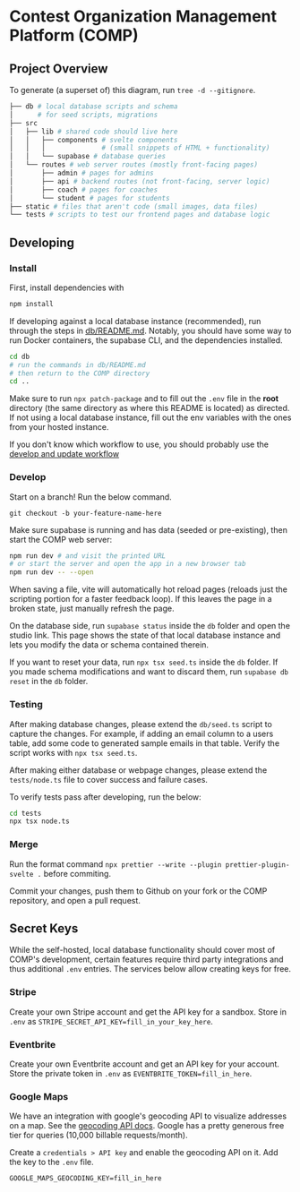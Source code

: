 # Contest Organization Management Platform (COMP)

## Project Overview

To generate (a superset of) this diagram, run `tree -d --gitignore`.

```bash
├── db # local database scripts and schema
│      # for seed scripts, migrations
├── src
│   ├── lib # shared code should live here
│   │   ├── components # svelte components
│   │   │              # (small snippets of HTML + functionality)
│   │   └── supabase # database queries
│   └── routes # web server routes (mostly front-facing pages)
│       ├── admin # pages for admins
│       ├── api # backend routes (not front-facing, server logic)
│       ├── coach # pages for coaches
│       └── student # pages for students
├── static # files that aren't code (small images, data files)
└── tests # scripts to test our frontend pages and database logic
```

## Developing

### Install

First, install dependencies with

```bash
npm install
```

If developing against a local database instance (recommended), run through the
steps in [db/README.md](./db/README.md). Notably, you should have some way to
run Docker containers, the supabase CLI, and the dependencies installed.

```bash
cd db
# run the commands in db/README.md
# then return to the COMP directory
cd ..
```

Make sure to run `npx patch-package` and to fill out the `.env` file in the
**root** directory (the same directory as where this README is located) as
directed. If not using a local database instance, fill out the env variables
with the ones from your hosted instance.

If you don't know which workflow to use, you should probably use the
[develop and update workflow](./db/README.md#devupdate-workflow)

### Develop

Start on a branch! Run the below command.

```
git checkout -b your-feature-name-here
```

Make sure supabase is running and has data (seeded or pre-existing), then start
the COMP web server:

```bash
npm run dev # and visit the printed URL
# or start the server and open the app in a new browser tab
npm run dev -- --open
```

When saving a file, vite will automatically hot reload pages (reloads just the
scripting portion for a faster feedback loop). If this leaves the page in a
broken state, just manually refresh the page.

On the database side, run `supabase status` inside the `db` folder and open
the studio link. This page shows the state of that local database instance
and lets you modify the data or schema contained therein.

If you want to reset your data, run `npx tsx seed.ts` inside the `db` folder.
If you made schema modifications and want to discard them, run
`supabase db reset` in the `db` folder.

### Testing

After making database changes, please extend the `db/seed.ts` script to capture
the changes. For example, if adding an email column to a users table, add some
code to generated sample emails in that table. Verify the script works with
`npx tsx seed.ts`.

After making either database or webpage changes, please extend the `tests/node.ts`
file to cover success and failure cases.

To verify tests pass after developing, run the below:

```bash
cd tests
npx tsx node.ts
```

### Merge

Run the format command `npx prettier --write --plugin prettier-plugin-svelte .`
before commiting.

Commit your changes, push them to Github on your fork or the COMP repository,
and open a pull request.

<!--
## Building

To create a production version of your app:

```bash
npm run build
```

You can preview the production build with `npm run preview`.

> To deploy your app, you may need to install an [adapter](https://kit.svelte.dev/docs/adapters) for your target environment.
-->

## Secret Keys

While the self-hosted, local database functionality should cover most of COMP's
development, certain features require third party integrations and thus additional
`.env` entries. The services below allow creating keys for free. 

### Stripe

Create your own Stripe account and get the API key for a sandbox.
Store in `.env` as `STRIPE_SECRET_API_KEY=fill_in_your_key_here`.

### Eventbrite

Create your own Eventbrite account and get an API key for your account.
Store the private token in `.env` as `EVENTBRITE_TOKEN=fill_in_here`.

### Google Maps

We have an integration with google's geocoding API to visualize addresses on a map.
See the [geocoding API docs](https://developers.google.com/maps/documentation/geocoding/start).
Google has a pretty generous free tier for queries (10,000 billable requests/month).

Create a `credentials > API key` and enable the geocoding API on it. Add the key to
the `.env` file.
```
GOOGLE_MAPS_GEOCODING_KEY=fill_in_here
```
